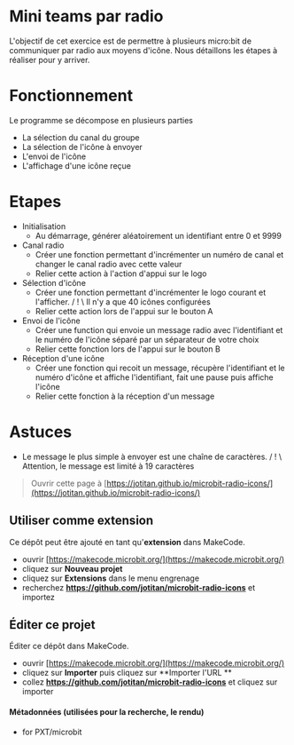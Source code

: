 # Mini teams par radio

L'objectif de cet exercice est de permettre à plusieurs micro:bit de communiquer par radio aux moyens d'icône.
Nous détaillons les étapes à réaliser pour y arriver.

# Fonctionnement

Le programme se décompose en plusieurs parties
* La sélection du canal du groupe
* La sélection de l'icône à envoyer 
* L'envoi de l'icône
* L'affichage d'une icône reçue

# Etapes

* Initialisation
    * Au démarrage, générer aléatoirement un identifiant entre 0 et 9999
* Canal radio
    * Créer une fonction permettant d'incrémenter un numéro de canal et changer le canal radio avec cette valeur
    * Relier cette action à l'action d'appui sur le logo
* Sélection d'icône
    * Créer une fonction permettant d'incrémenter le logo courant et l'afficher.
        / ! \ Il n'y a que 40 icônes configurées
    * Relier cette action lors de l'appui sur le bouton A 
* Envoi de l'icône
    * Créer une function qui envoie un message radio avec l'identifiant et le numéro de l'icône séparé par un séparateur de votre choix
    * Relier cette fonction lors de l'appui sur le bouton B
* Réception d'une icône
    * Créer une fonction qui recoit un message, récupère l'identifiant et le numéro d'icône et affiche l'identifiant, fait une pause puis affiche l'icône
    * Relier cette fonction à la réception d'un message

# Astuces
* Le message le plus simple à envoyer est une chaîne de caractères. 
    / ! \ Attention, le message est limité à 19 caractères


> Ouvrir cette page à [https://jotitan.github.io/microbit-radio-icons/](https://jotitan.github.io/microbit-radio-icons/)

## Utiliser comme extension

Ce dépôt peut être ajouté en tant qu'**extension** dans MakeCode.

* ouvrir [https://makecode.microbit.org/](https://makecode.microbit.org/)
* cliquez sur **Nouveau projet**
* cliquez sur **Extensions** dans le menu engrenage
* recherchez **https://github.com/jotitan/microbit-radio-icons** et importez

## Éditer ce projet

Éditer ce dépôt dans MakeCode.

* ouvrir [https://makecode.microbit.org/](https://makecode.microbit.org/)
* cliquez sur **Importer** puis cliquez sur **Importer l'URL **
* collez **https://github.com/jotitan/microbit-radio-icons** et cliquez sur importer

#### Métadonnées (utilisées pour la recherche, le rendu)

* for PXT/microbit
<script src="https://makecode.com/gh-pages-embed.js"></script><script>makeCodeRender("{{ site.makecode.home_url }}", "{{ site.github.owner_name }}/{{ site.github.repository_name }}");</script>
